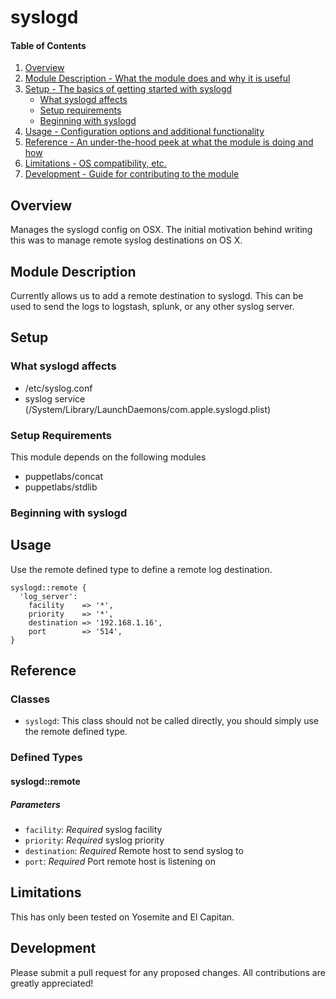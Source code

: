 # syslogd

#### Table of Contents

1. [Overview](#overview)
2. [Module Description - What the module does and why it is useful](#module-description)
3. [Setup - The basics of getting started with syslogd](#setup)
    * [What syslogd affects](#what-syslogd-affects)
    * [Setup requirements](#setup-requirements)
    * [Beginning with syslogd](#beginning-with-syslogd)
4. [Usage - Configuration options and additional functionality](#usage)
5. [Reference - An under-the-hood peek at what the module is doing and how](#reference)
5. [Limitations - OS compatibility, etc.](#limitations)
6. [Development - Guide for contributing to the module](#development)

## Overview

Manages the syslogd config on OSX. The initial motivation behind writing this was to manage remote syslog destinations on OS X.

## Module Description

Currently allows us to add a remote destination to syslogd. This can be used to send the logs to logstash, splunk, or any other syslog server.

## Setup

### What syslogd affects

* /etc/syslog.conf
* syslog service (/System/Library/LaunchDaemons/com.apple.syslogd.plist)


### Setup Requirements 

This module depends on the following modules
* puppetlabs/concat
* puppetlabs/stdlib


### Beginning with syslogd

## Usage

Use the remote defined type to define a remote log destination.

```
syslogd::remote {
  'log_server':
    facility    => '*',
    priority    => '*',
    destination => '192.168.1.16',
    port        => '514',
}
```

## Reference


### Classes
* `syslogd`: This class should not be called directly, you should simply use the remote defined type.

### Defined Types

#### syslogd::remote

##### Parameters
* `facility`: *Required* syslog facility
* `priority`: *Required* syslog priority
* `destination`: *Required* Remote host to send syslog to
* `port`: *Required* Port remote host is listening on


## Limitations

This has only been tested on Yosemite and El Capitan.

## Development

Please submit a pull request for any proposed changes. All contributions are greatly appreciated!



